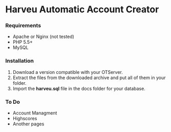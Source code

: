 Harveu Automatic Account Creator
========== 

### Requirements
* Apache or Nginx (not tested)
* PHP 5.5+
* MySQL

### Installation
1. Download a version compatible with your OTServer.
2. Extract the files from the downloaded archive and put all of them in your folder.
3. Import the **harveu.sql** file in the docs folder for your database.

### To Do
- Account Managment
- Highscores
- Another pages
